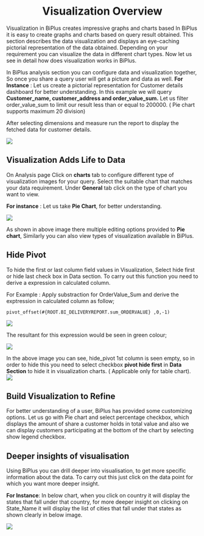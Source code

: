 
<center><h1>Visualization Overview</h1></center>

Visualization in BiPlus creates impressive graphs and charts based 
In BiPlus it is easy to create graphs and charts based on query result obtained. This section describes the data visualization and displays an eye-caching pictorial representation of the data obtained. Depending on your requirement you can visualize the data in different chart types. Now let us see in detail how does visualization works in BiPlus.

In BiPlus analysis section you can configure data and visualization together, So once you share a query user will get a picture and data as well.
**For Instance** : Let us create a pictorial representation for Customer details dashboard for better understanding. In this example we will query  **Customer_name, customer_address and order_value_sum.** Let us filter order_value_sum to limit our result less than or equal to 200000. ( Pie chart supports maximum 20 division)

After selecting dimensions and measure run the report to display the fetched data for customer details.

![
](https://raw.githubusercontent.com/sv18042016/fp1/b8aad43c522f9e3f211ee64e97819bb66b98ff81/images/full_vis1.png)


## Visualization Adds Life to Data

On Analysis page Click on **charts** tab to configure different type of visualization images for your query. Select the suitable chart that matches your data requirement.
Under **General** tab click on the type of chart you want to view.

**For instance** : Let us take **Pie Chart**, for better understanding.

![
](https://raw.githubusercontent.com/sv18042016/fp1/eafbc564010f8906e66589373f5039607a0e68b6/images/visu_pie_chart1.png)


As shown in above image there multiple editing options provided to **Pie chart**, Similarly you can also view types of visualization available in BiPlus.

## Hide Pivot

To hide the first or last column field values in Visualization, Select hide first or hide last check box in Data section.
To carry out this function you need to derive a expression in calculated column.

For Example : Apply substraction for OrderValue_Sum and derive the exptression in calculated column as follow;

```
pivot_offset(#{ROOT.BI_DELIVERYREPORT.sum_ORDERVALUE} ,0,-1)
```
![
](https://raw.githubusercontent.com/sv18042016/fp1/f5065fab3212580100d2bb0d06de4bd7085f18a7/images/hide_pivot1.png)

The resultant for this expression would be seen in green colour;

![
](https://raw.githubusercontent.com/sv18042016/fp1/3be153bc7e175559809c6c873dcb281c2a8e5783/images/hide_pivot2.png)

In the above image you can see, hide_pivot 1st column is seen empty, so in order to hide this you need to select checkbox **pivot hide first** in **Data Section** to hide it in visualization charts. ( Applicable only for table chart). 
![
](https://raw.githubusercontent.com/sv18042016/fp1/3be153bc7e175559809c6c873dcb281c2a8e5783/images/hide_pivot3.png)


## Build Visualization to Refine

For better understanding of a user,
 BiPlus has provided some customizing options. Let us go with Pie chart and select percentage checkbox, which displays the amount of share a customer holds in total value and also we can display customers participating at the bottom of the chart by selecting show legend checkbox.

## Deeper insights of visualisation

Using BiPlus you can drill deeper into visualisation, to get more specific information about the data. To carry out this just click on the data point for which you want more deeper insight.

**For Instance**: In below chart, when you click on country it will display the states that fall under that country, for more deeper insight on clicking on State_Name it will display the list of cities that fall under that states as shown clearly in below image.

![
](https://raw.githubusercontent.com/sv18042016/fp1/bd51433e92663a090ee5049d77c52fdbb36a2fa3/images/drill_visu.png)
<!--stackedit_data:
eyJoaXN0b3J5IjpbLTkzMDUyODE2MSwtMzk5OTU5MDcsMTU1Mz
I5ODM1LC02NDE4NDIyMjMsMjM1MDYxOTIzLC0xNzAzMzE5MDEz
LDE3MzQ4MzcwNjddfQ==
-->
